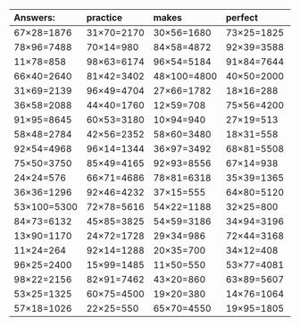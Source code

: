 | Answers: | practice | makes | perfect | ! |
| :--- | :--- | :--- | :--- | :--- |
| 67×28=1876 | 31×70=2170 | 30×56=1680 | 73×25=1825 | 42×20=840 | 
| 78×96=7488 | 70×14=980 | 84×58=4872 | 92×39=3588 | 69×54=3726 | 
| 11×78=858 | 98×63=6174 | 96×54=5184 | 91×84=7644 | 96×65=6240 | 
| 66×40=2640 | 81×42=3402 | 48×100=4800 | 40×50=2000 | 50×52=2600 | 
| 31×69=2139 | 96×49=4704 | 27×66=1782 | 18×16=288 | 97×100=9700 | 
| 36×58=2088 | 44×40=1760 | 12×59=708 | 75×56=4200 | 32×40=1280 | 
| 91×95=8645 | 60×53=3180 | 10×94=940 | 27×19=513 | 99×98=9702 | 
| 58×48=2784 | 42×56=2352 | 58×60=3480 | 18×31=558 | 42×79=3318 | 
| 92×54=4968 | 96×14=1344 | 36×97=3492 | 68×81=5508 | 23×39=897 | 
| 75×50=3750 | 85×49=4165 | 92×93=8556 | 67×14=938 | 69×41=2829 | 
| 24×24=576 | 66×71=4686 | 78×81=6318 | 35×39=1365 | 10×51=510 | 
| 36×36=1296 | 92×46=4232 | 37×15=555 | 64×80=5120 | 93×94=8742 | 
| 53×100=5300 | 72×78=5616 | 54×22=1188 | 32×25=800 | 21×73=1533 | 
| 84×73=6132 | 45×85=3825 | 54×59=3186 | 34×94=3196 | 25×57=1425 | 
| 13×90=1170 | 24×72=1728 | 29×34=986 | 72×44=3168 | 71×29=2059 | 
| 11×24=264 | 92×14=1288 | 20×35=700 | 34×12=408 | 74×100=7400 | 
| 96×25=2400 | 15×99=1485 | 11×50=550 | 53×77=4081 | 37×59=2183 | 
| 98×22=2156 | 82×91=7462 | 43×20=860 | 63×89=5607 | 32×59=1888 | 
| 53×25=1325 | 60×75=4500 | 19×20=380 | 14×76=1064 | 95×36=3420 | 
| 57×18=1026 | 22×25=550 | 65×70=4550 | 19×95=1805 | 69×38=2622 | 
